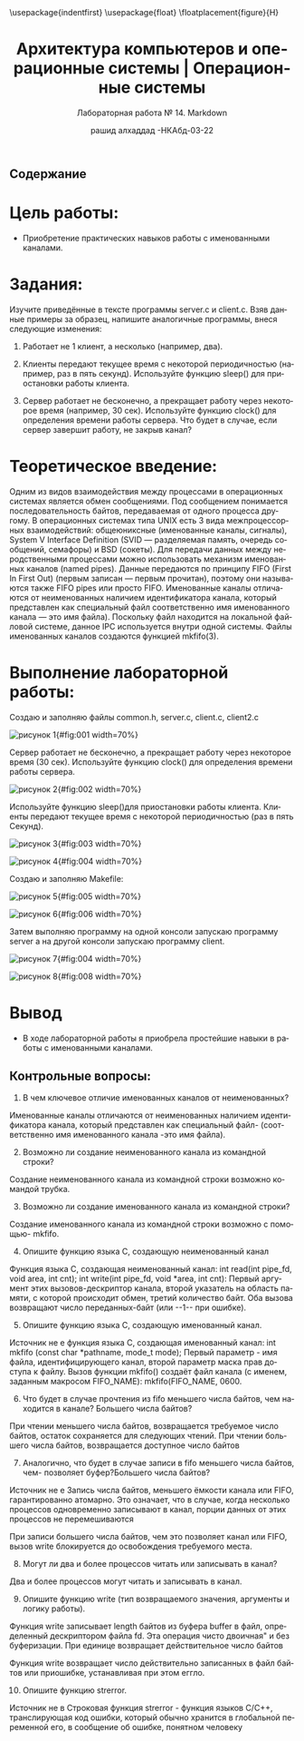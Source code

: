 ﻿---
## Front matter
title: "Архитектура компьютеров и операционные системы | Операционные системы"
subtitle: "Лабораторная работа № 14. Markdown"
author: " рашид алхаддад -НКАбд-03-22"

## Generic otions
lang: ru-RU

toc-title: "Содержание"

## Bibliography
bibliography: bib/cite.bib
csl: pandoc/csl/gost-r-7-0-5-2008-numeric.csl

## Pdf output format
toc: true # Table of contents
toc-depth: 2
lof: true # List of figures
lot: true # List of tables
fontsize: 12pt
linestretch: 1.5
papersize: a4
documentclass: scrreprt
## I18n polyglossia
polyglossia-lang:
  name: russian
  options:
	- spelling=modern
	- babelshorthands=true
polyglossia-otherlangs:
  name: english
## I18n babel
babel-lang: russian
babel-otherlangs: english
## Fonts
mainfont: PT Serif
romanfont: PT Serif
sansfont: PT Sans
monofont: PT Mono
mainfontoptions: Ligatures=TeX
romanfontoptions: Ligatures=TeX
sansfontoptions: Ligatures=TeX,Scale=MatchLowercase
monofontoptions: Scale=MatchLowercase,Scale=0.9
## Biblatex
biblatex: true
biblio-style: "gost-numeric"
biblatexoptions:
  - parentracker=true
  - backend=biber
  - hyperref=auto
  - language=auto
  - autolang=other*
  - citestyle=gost-numeric
## Pandoc-crossref LaTeX customization
figureTitle: "Рис."
tableTitle: "Таблица"
listingTitle: "Листинг"
lofTitle: "Список иллюстраций"
lotTitle: "Список таблиц"
lolTitle: "Листинги"
## Misc options
indent: true
header-includes:
  - \usepackage{indentfirst}
  - \usepackage{float} # keep figures where there are in the text
  - \floatplacement{figure}{H} # keep figures where there are in the text
---

# Цель работы:

- Приобретение практических навыков работы с именованными каналами.

 
# Задания:

Изучите приведённые в тексте программы server.c и client.c. Взяв данные примеры за образец, напишите аналогичные программы, внеся следующие изменения:

1. Работает не 1 клиент, а несколько (например, два).

2. Клиенты передают текущее время с некоторой периодичностью (например, раз в пять секунд). Используйте функцию sleep() для приостановки работы клиента.

3. Сервер работает не бесконечно, а прекращает работу через некоторое время (например, 30 сек). Используйте функцию clock() для определения времени работы сервера. Что будет в случае, если сервер завершит работу, не закрыв канал?

# Теоретическое введение:

Одним из видов взаимодействия между процессами в операционных системах является обмен сообщениями. Под сообщением понимается последовательность байтов, передаваемая от одного процесса другому.
В операционных системах типа UNIX есть 3 вида межпроцессорных взаимодействий: общеюниксные (именованные каналы, сигналы), System V Interface Definition (SVID — разделяемая память, очередь сообщений, семафоры) и BSD (сокеты). Для передачи данных между неродственными процессами можно использовать механизм именованных каналов (named pipes). Данные передаются по принципу FIFO (First In First Out) (первым записан — первым прочитан), поэтому они называются также FIFO pipes или просто FIFO. Именованные каналы отличаются от неименованных наличием идентификатора канала, который представлен как специальный файл соответственно имя именованного канала — это имя файла). Поскольку файл находится на локальной файловой системе, данное IPC используется внутри одной системы. Файлы именованных каналов создаются функцией mkfifo(3).


# Выполнение лабораторной работы:

Создаю и заполняю файлы common.h, server.c, client.c, client2.c

![рисунок 1](image/1.1.png){#fig:001 width=70%}

Сервер работает не бесконечно, а прекращает работу через некоторое время (30 сек). Используйте функцию clock() для определения времени работы сервера.

![рисунок 2](image/1.2.png){#fig:002 width=70%}


Используйте функцию sleep()для приостановки работы клиента. Клиенты передают текущее время с некоторой периодичностью (раз в пять Секунд).

![рисунок 3](image/1.3.png){#fig:003 width=70%}

![рисунок 4](image/1.4.png){#fig:004 width=70%}

Создаю и заполняю Makefile:

![рисунок 5](image/1.5.png){#fig:005 width=70%}

![рисунок 6](image/1.6.png){#fig:006 width=70%}

Затем выполняю программу на одной консоли запускаю программу server а на другой консоли запускаю программу client. 

![рисунок 7](image/1.7.png){#fig:004 width=70%}

![рисунок 8](image/1.8.png){#fig:008 width=70%}

# Вывод
- В ходе лабораторной работы я приобрела простейшие навыки в работы с именованными каналами.

## Контрольные вопросы: 

1. В чем ключевое отличие именованных каналов от неименованных?

Именованные каналы отличаются от неименованных наличием идентификатора канала, который представлен как специальный файл- (соответственно имя именованного канала -это имя файла).

2. Возможно ли создание неименованного канала из командной строки?

Создание неименованного канала из командной строки возможно командой трубка.

3. Возможно ли создание именованного канала из командной строки?

Создание именованного канала из командной строки возможно с помощью- mkfifo.

4. Опишите функцию языка С, создающую неименованный канал

Функция языка С, создающая неименованный канал: int read(int pipe_fd, void area, int cnt); int write(int pipe_fd, void *area, int cnt): Первый аргумент этих вызовов-дескриптор канала, второй указатель на область памяти, с которой происходит обмен, третий количество байт. Оба вызова возвращают число переданных-байт (или --1-- при ошибке).

5. Опишите функцию языка С, создающую именованный канал.

Источник не е функция языка С, создающая именованный канал: int mkfifo (const char *pathname, mode_t mode); Первый параметр - имя файла, идентифицирующего канал, второй параметр маска прав доступа к файлу. Вызов функции mkfifo() создаёт файл канала (с именем, заданным макросом FIFO_NAME): mkfifo(FIFO_NAME, 0600.

6. Что будет в случае прочтения из fifo меньшего числа байтов, чем находится в канале? Большего числа байтов?

При чтении меньшего числа байтов, возвращается требуемое число байтов, остаток сохраняется для следующих чтений. При чтении большего числа байтов, возвращается доступное число байтов

7. Аналогично, что будет в случае записи в fifo меньшего числа байтов, чем- позволяет буфер?Большего числа байтов?

Источник не е Запись числа байтов, меньшего ёмкости канала или FIFO, гарантированно атомарно. Это означает, что в случае, когда несколько процессов одновременно записывают в канал, порции данных от этих процессов не перемешиваются

При записи большего числа байтов, чем это позволяет канал или FIFO, вызов write блокируется до освобождения требуемого места.

8. Могут ли два и более процессов читать или записывать в канал?

Два и более процессов могут читать и записывать в канал.

9. Опишите функцию write (тип возвращаемого значения, аргументы и логику работы).

Функция write записывает length байтов из буфера buffer в файл, определенный дескриптором файла fd. Эта операция чисто двоичная" и без буферизации. При единице возвращает действительное число байтов

Функция write возвращает число действительно записанных в файл байтов или приошибке, устанавливая при этом еггло.

10. Опишите функцию strerror.

Источник не в Строковая функция strerror - функция языков C/C++, транслирующая код ошибки, который обычно хранится в глобальной переменной его, в сообщение об ошибке, понятном человеку
